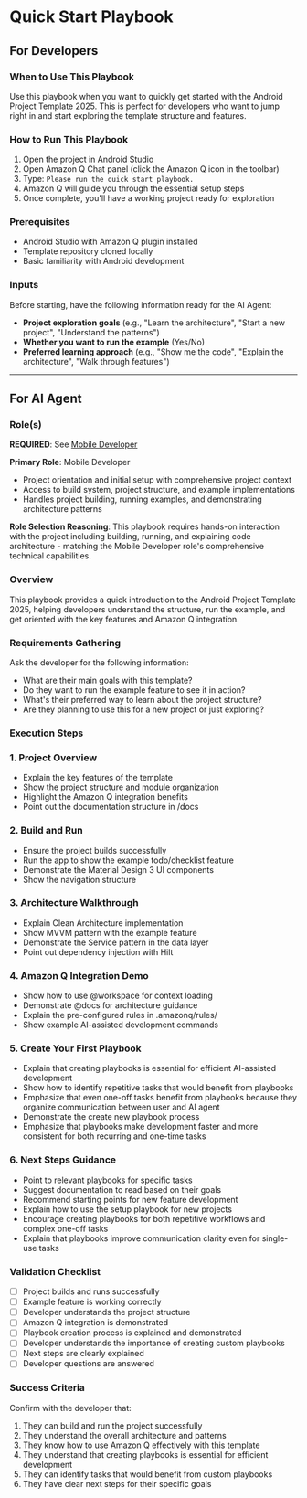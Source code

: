 # Quick Start Playbook

## For Developers

### When to Use This Playbook
Use this playbook when you want to quickly get started with the Android Project Template 2025. This is perfect for developers who want to jump right in and start exploring the template structure and features.

### How to Run This Playbook
1. Open the project in Android Studio
2. Open Amazon Q Chat panel (click the Amazon Q icon in the toolbar)
3. Type: `Please run the quick start playbook.`
4. Amazon Q will guide you through the essential setup steps
5. Once complete, you'll have a working project ready for exploration

### Prerequisites
- Android Studio with Amazon Q plugin installed
- Template repository cloned locally
- Basic familiarity with Android development

### Inputs
Before starting, have the following information ready for the AI Agent:
- **Project exploration goals** (e.g., "Learn the architecture", "Start a new project", "Understand the patterns")
- **Whether you want to run the example** (Yes/No)
- **Preferred learning approach** (e.g., "Show me the code", "Explain the architecture", "Walk through features")

---

## For AI Agent

### Role(s)
**REQUIRED**: See [Mobile Developer](roles/mobile-developer.md)

**Primary Role**: Mobile Developer
- Project orientation and initial setup with comprehensive project context
- Access to build system, project structure, and example implementations
- Handles project building, running examples, and demonstrating architecture patterns

**Role Selection Reasoning**: This playbook requires hands-on interaction with the project including building, running, and explaining code architecture - matching the Mobile Developer role's comprehensive technical capabilities.

### Overview
This playbook provides a quick introduction to the Android Project Template 2025, helping developers understand the structure, run the example, and get oriented with the key features and Amazon Q integration.

### Requirements Gathering
Ask the developer for the following information:
- What are their main goals with this template?
- Do they want to run the example feature to see it in action?
- What's their preferred way to learn about the project structure?
- Are they planning to use this for a new project or just exploring?

### Execution Steps

### 1. Project Overview
- Explain the key features of the template
- Show the project structure and module organization
- Highlight the Amazon Q integration benefits
- Point out the documentation structure in /docs

### 2. Build and Run
- Ensure the project builds successfully
- Run the app to show the example todo/checklist feature
- Demonstrate the Material Design 3 UI components
- Show the navigation structure

### 3. Architecture Walkthrough
- Explain Clean Architecture implementation
- Show MVVM pattern with the example feature
- Demonstrate the Service pattern in the data layer
- Point out dependency injection with Hilt

### 4. Amazon Q Integration Demo
- Show how to use @workspace for context loading
- Demonstrate @docs for architecture guidance
- Explain the pre-configured rules in .amazonq/rules/
- Show example AI-assisted development commands

### 5. Create Your First Playbook
- Explain that creating playbooks is essential for efficient AI-assisted development
- Show how to identify repetitive tasks that would benefit from playbooks
- Emphasize that even one-off tasks benefit from playbooks because they organize communication between user and AI agent
- Demonstrate the create new playbook process
- Emphasize that playbooks make development faster and more consistent for both recurring and one-time tasks

### 6. Next Steps Guidance
- Point to relevant playbooks for specific tasks
- Suggest documentation to read based on their goals
- Recommend starting points for new feature development
- Explain how to use the setup playbook for new projects
- Encourage creating playbooks for both repetitive workflows and complex one-off tasks
- Explain that playbooks improve communication clarity even for single-use tasks

### Validation Checklist
- [ ] Project builds and runs successfully
- [ ] Example feature is working correctly
- [ ] Developer understands the project structure
- [ ] Amazon Q integration is demonstrated
- [ ] Playbook creation process is explained and demonstrated
- [ ] Developer understands the importance of creating custom playbooks
- [ ] Next steps are clearly explained
- [ ] Developer questions are answered

### Success Criteria
Confirm with the developer that:
1. They can build and run the project successfully
2. They understand the overall architecture and patterns
3. They know how to use Amazon Q effectively with this template
4. They understand that creating playbooks is essential for efficient development
5. They can identify tasks that would benefit from custom playbooks
6. They have clear next steps for their specific goals